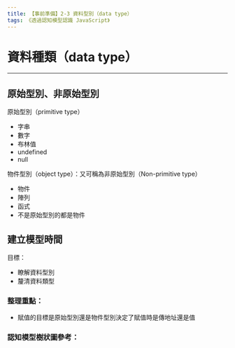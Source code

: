 ```yaml
---
title: 【事前準備】2-3 資料型別（data type）
tags: 《透過認知模型認識 JavaScript》
---
```


# 資料種類（data type）



---

## 原始型別、非原始型別

原始型別（primitive type）
- 字串
- 數字
- 布林值
- undefined
- null

物件型別（object type）：又可稱為非原始型別（Non-primitive type）
- 物件
- 陣列
- 函式
- 不是原始型別的都是物件


## 建立模型時間
目標：
- 瞭解資料型別
- 釐清資料類型

### 整理重點：

- 賦值的目標是原始型別還是物件型別決定了賦值時是傳地址還是值

### 認知模型樹狀圖參考：
